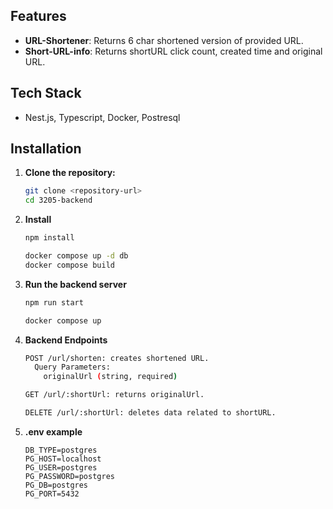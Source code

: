 ## Features

- **URL-Shortener**: Returns 6 char shortened version of provided URL.
- **Short-URL-info**: Returns shortURL click count, created time and original URL.

## Tech Stack

- Nest.js, Typescript, Docker, Postresql

## Installation

1. **Clone the repository:**

   ```bash
   git clone <repository-url>
   cd 3205-backend
   ```

2. **Install**

   ```bash
   npm install
   ```

   ```bash
   docker compose up -d db
   docker compose build
   ```

3. **Run the backend server**

   ```bash
   npm run start
   ```

   ```bash
   docker compose up
   ```

4. **Backend Endpoints**

   ```bash
   POST /url/shorten: creates shortened URL.
     Query Parameters:
       originalUrl (string, required)

   GET /url/:shortUrl: returns originalUrl.

   DELETE /url/:shortUrl: deletes data related to shortURL.
   ```

5. **.env example**

   ```
   DB_TYPE=postgres
   PG_HOST=localhost
   PG_USER=postgres
   PG_PASSWORD=postgres
   PG_DB=postgres
   PG_PORT=5432
   ```

